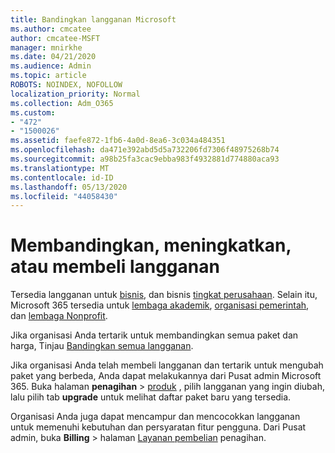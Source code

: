 ```yaml
---
title: Bandingkan langganan Microsoft
ms.author: cmcatee
author: cmcatee-MSFT
manager: mnirkhe
ms.date: 04/21/2020
ms.audience: Admin
ms.topic: article
ROBOTS: NOINDEX, NOFOLLOW
localization_priority: Normal
ms.collection: Adm_O365
ms.custom:
- "472"
- "1500026"
ms.assetid: faefe872-1fb6-4a0d-8ea6-3c034a484351
ms.openlocfilehash: da471e392abd5d5a732206fd7306f48975268b74
ms.sourcegitcommit: a98b25fa3cac9ebba983f4932881d774880aca93
ms.translationtype: MT
ms.contentlocale: id-ID
ms.lasthandoff: 05/13/2020
ms.locfileid: "44058430"
---
```

# <a name="compare-upgrade-or-purchase-subscriptions"></a>Membandingkan, meningkatkan, atau membeli langganan
  
Tersedia langganan untuk [bisnis](https://products.office.com/compare-all-microsoft-office-products?tab=2), dan bisnis [tingkat perusahaan](https://products.office.com/business/compare-more-office-365-for-business-plans). Selain itu, Microsoft 365 tersedia untuk [lembaga akademik](https://products.office.com/academic/compare-office-365-education-plans), [organisasi pemerintah](https://products.office.com/government/compare-office-365-government-plans), dan [lembaga Nonprofit](https://products.office.com/nonprofit/office-365-nonprofit-plans-and-pricing?tab=1).
  
Jika organisasi Anda tertarik untuk membandingkan semua paket dan harga, Tinjau [Bandingkan semua langganan](https://products.office.com/business/compare-more-office-365-for-business-plans).
  
Jika organisasi Anda telah membeli langganan dan tertarik untuk mengubah paket yang berbeda, Anda dapat melakukannya dari Pusat admin Microsoft 365. Buka halaman **penagihan** \> [produk](https://go.microsoft.com/fwlink/p/?linkid=842054) , pilih langganan yang ingin diubah, lalu pilih tab **upgrade** untuk melihat daftar paket baru yang tersedia.
  
Organisasi Anda juga dapat mencampur dan mencocokkan langganan untuk memenuhi kebutuhan dan persyaratan fitur pengguna. Dari Pusat admin, buka **Billing** \> halaman [Layanan pembelian](https://go.microsoft.com/fwlink/p/?linkid=868433) penagihan.